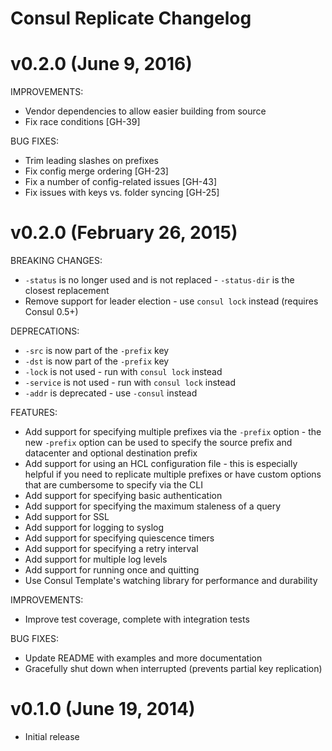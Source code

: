 Consul Replicate Changelog
==========================

# v0.2.0 (June 9, 2016)

IMPROVEMENTS:

  * Vendor dependencies to allow easier building from source
  * Fix race conditions [GH-39]

BUG FIXES:

  * Trim leading slashes on prefixes
  * Fix config merge ordering [GH-23]
  * Fix a number of config-related issues [GH-43]
  * Fix issues with keys vs. folder syncing [GH-25]

# v0.2.0 (February 26, 2015)

BREAKING CHANGES:

  * `-status` is no longer used and is not replaced - `-status-dir` is the
    closest replacement
  * Remove support for leader election - use `consul lock` instead (requires
    Consul 0.5+)

DEPRECATIONS:

  * `-src` is now part of the `-prefix` key
  * `-dst` is now part of the `-prefix` key
  * `-lock` is not used - run with `consul lock` instead
  * `-service` is not used - run with `consul lock` instead
  *  `-addr` is deprecated - use `-consul` instead

FEATURES:

  * Add support for specifying multiple prefixes via the `-prefix` option - the
    new `-prefix` option can be used to specify the source prefix and datacenter
    and optional destination prefix
  * Add support for using an HCL configuration file - this is especially helpful
    if you need to replicate multiple prefixes or have custom options that are
    cumbersome to specify via the CLI
  * Add support for specifying basic authentication
  * Add support for specifying the maximum staleness of a query
  * Add support for SSL
  * Add support for logging to syslog
  * Add support for specifying quiescence timers
  * Add support for specifying a retry interval
  * Add support for multiple log levels
  * Add support for running once and quitting
  * Use Consul Template's watching library for performance and durability

IMPROVEMENTS:

  * Improve test coverage, complete with integration tests

BUG FIXES:

  * Update README with examples and more documentation
  * Gracefully shut down when interrupted (prevents partial key replication)


# v0.1.0 (June 19, 2014)

  * Initial release
